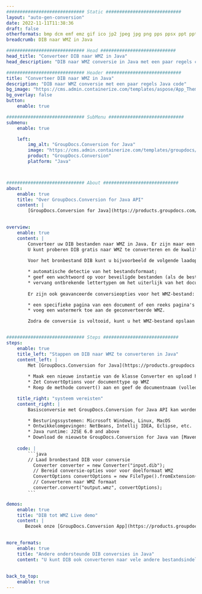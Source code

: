 ```yaml
---
############################# Static ############################
layout: "auto-gen-conversion"
date: 2022-11-11T11:38:36
draft: false
otherformats: bmp dcm emf emz gif ico jp2 jpeg jpg png pps ppsx ppt pptx psb psd svg svgz tga tif tiff webp wmf wmz
breadcrumb: DIB naar WMZ in Java

############################# Head ############################
head_title: "Converteer DIB naar WMZ in Java"
head_description: "DIB naar WMZ conversie in Java met een paar regels code. Converteer meer dan 160 bestandsindelingen met de GroupDocs-documentconversie-API voor Java"

############################# Header ############################
title: "Converteer DIB naar WMZ in Java"
description: "DIB naar WMZ conversie met een paar regels Java code"
bg_image: "https://cms.admin.containerize.com/templates/aspose/App_Themes/V3/images/bg/header1.png"
bg_overlay: false
button:
    enable: true

############################# SubMenu ############################
submenu:
    enable: true

    left:
        img_alt: "GroupDocs.Conversion for Java"
        image: "https://cms.admin.containerize.com/templates/groupdocs/images/product-logos/90x90-noborder/groupdocs-conversion-java.png"
        product: "GroupDocs.Conversion"
        platform: "Java"



############################# About ############################
about:
    enable: true
    title: "Over GroupDocs.Conversion for Java API"
    content: |
        [GroupDocs.Conversion for Java](https://products.groupdocs.com/conversion/java/) is een geavanceerde conversie-API voor bestandsindelingen voor het converteren tussen populaire afbeeldings- en documentindelingen zoals Microsoft Office, OpenDocument, PDF, HTML, e-mail, CAD. en nog veel meer met slechts een paar regels code. De native API detecteert automatisch de formaten van de originele documenten en biedt veel opties voor het aanpassen van de geconverteerde documenten. Naast de functie om informatie uit een document te extraheren, ondersteunt het standaard ook het cachen van de conversieresultaten naar de lokale schijf. Elk type cacheopslag kan echter worden ondersteund door de juiste interfaces te implementeren - Amazon S3, Dropbox, Google Drive, Windows Azure, Reddis of andere.
    

overview:
    enable: true
    content: |
        Converteer uw DIB bestanden naar WMZ in Java. Er zijn maar een paar regels Java code nodig op elk platform naar keuze, zoals Windows, Linux, macOS.
        U kunt proberen DIB gratis naar WMZ te converteren en de kwaliteit van de conversieresultaten te evalueren. Naast eenvoudige scripts voor bestandsconversie, kunt u meer geavanceerde opties proberen voor het laden van het DIB-bronbestand en het opslaan van de WMZ-uitvoer. 
        
        Voor het bronbestand DIB kunt u bijvoorbeeld de volgende laadopties gebruiken:

        * automatische detectie van het bestandsformaat;
        * geef een wachtwoord op voor beveiligde bestanden (als de bestandsindeling dit ondersteunt);
        * vervang ontbrekende lettertypen om het uiterlijk van het document te behouden.
        
        Er zijn ook geavanceerde conversieopties voor het WMZ-bestand:

        * een specifieke pagina van een document of een reeks pagina's converteren;
        * voeg een watermerk toe aan de geconverteerde WMZ.

        Zodra de conversie is voltooid, kunt u het WMZ-bestand opslaan in uw lokale bestandspad of in opslag van derden, zoals FTP, Amazon S3, Google Drive, Dropbox enz. Let op - om DIB te converteren tot WMZ, hoeft u geen extra software te installeren, zoals MS Office, Open Office, Adobe Acrobat Reader etc.


############################# Steps ############################
steps:
    enable: true
    title_left: "Stappen om DIB naar WMZ te converteren in Java"
    content_left: |
        Met [GroupDocs.Conversion for Java](https://products.groupdocs.com/conversion/java/) kunnen ontwikkelaars het DIB-bestand eenvoudig converteren naar WMZ met een paar regels code.
        
        * Maak een nieuwe instantie van de klasse Converter en upload het bestand DIB met het volledige pad
        * Zet ConvertOptions voor documenttype op WMZ
        * Roep de methode convert() aan en geef de documentnaam (volledig pad) en formaat (WMZ) door als parameter

    title_right: "systeem vereisten"
    content_right: |
        Basisconversie met GroupDocs.Conversion for Java API kan worden gedaan met slechts een paar regels code. Onze API's worden ondersteund op alle belangrijke platforms en besturingssystemen. Voordat u de onderstaande code uitvoert, moet u ervoor zorgen dat de volgende vereisten op uw systeem zijn geïnstalleerd.

        * Besturingssystemen: Microsoft Windows, Linux, MacOS
        * Ontwikkelomgevingen: NetBeans, Intellij IDEA, Eclipse, etc.
        * Java runtime: J2SE 6.0 and above
        * Download de nieuwste GroupDocs.Conversion for Java van [Maven](https://repository.groupdocs.com/webapp/#/artifacts/browse/tree/General/repo/com/groupdocs/groupdocs-conversion)
         
    code: |
        ```java    
        // Laad bronbestand DIB voor conversie
          Converter converter = new Converter("input.dib");
          // Bereid conversie-opties voor voor doelformaat WMZ
          ConvertOptions convertOptions = new FileType().fromExtension("wmz").getConvertOptions();
          // Converteren naar WMZ formaat
          converter.convert("output.wmz", convertOptions);
        ```

demos:
    enable: true
    title: "DIB tot WMZ Live demo"
    content: |
       Bezoek onze [GroupDocs.Conversion App](https://products.groupdocs.app/conversion/family) website en probeer DIB naar WMZ conversie nu. De gratis demo heeft de volgende voordelen:
          

more_formats:
    enable: true
    title: "Andere ondersteunde DIB conversies in Java"
    content: "U kunt DIB ook converteren naar vele andere bestandsindelingen. Zie de lijst hieronder."
       
       
back_to_top:
    enable: true
---
```

